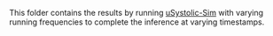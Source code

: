This folder contains the results by running [uSystolic-Sim](https://github.com/diwu1990/uSystolic-Sim) with varying running frequencies to complete the inference at varying timestamps.